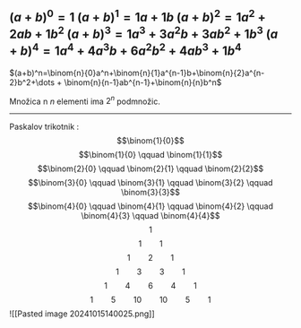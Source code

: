 $(a+b)^0=1$
$(a+b)^1=1a+1b$
$(a+b)^2=1a^2+2ab+1b^2$
$(a+b)^3=1a^3+3a^2b+3ab^2+1b^3$
$(a+b)^4=1a^4+4a^3b+6a^2b^2+4ab^3+1b^4$
---
$(a+b)^n=\binom{n}{0}a^n+\binom{n}{1}a^{n-1}b+\binom{n}{2}a^{n-2}b^2+\dots + \binom{n}{n-1}ab^{n-1}+\binom{n}{n}b^n$

Množica n $n$ elementi ima $2^n$ podmnožic.

---
Paskalov trikotnik :
$$\binom{1}{0}$$
$$\binom{1}{0} \qquad \binom{1}{1}$$
$$\binom{2}{0} \qquad \binom{2}{1} \qquad \binom{2}{2}$$
$$\binom{3}{0} \qquad \binom{3}{1} \qquad \binom{3}{2} \qquad \binom{3}{3}$$
$$\binom{4}{0} \qquad \binom{4}{1} \qquad \binom{4}{2} \qquad \binom{4}{3} \qquad \binom{4}{4}$$
$$1$$
$$1 \qquad 1$$
$$1 \qquad 2 \qquad 1$$
$$1 \qquad 3 \qquad 3 \qquad 1$$
$$1 \qquad 4 \qquad 6 \qquad 4 \qquad 1$$
$$1 \qquad 5 \qquad 10 \qquad 10 \qquad 5 \qquad 1$$
![[Pasted image 20241015140025.png]]